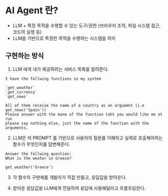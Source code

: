 # AI Agent 란?

- LLM + 특정 목적을 수행할 수 있는 도구/권한 (브라우저 조작, 파일 시스템 접근, 코드의 실행 등)
- LLM을 기반으로 특정한 목적을 수행하는 시스템을 의미

## 구현하는 방식

1. LLM 에게 내가 제공하려는 서비스 목록을 알려준다.

```
I have the follwing functions in my system

`get_weather`
`get_currency`
`get_news`

All of them receive the name of a country as an arguemnt (i.e get_news('Spain'))
Please answer with the mane of the function taht you would like me ot run
please say nothing else, just the name of the function with the arguments.
```

2. LLM은 저 PROMPT 를 기반으로 사용자의 질문를 이해하고 실제로 호출해야하는 함수가 무엇인지를 답변해준다.

```
Answer the follwing question:
What is the weater in Greece?

get_weather('Greece')
```

3. 각 함수의 구현체를 개발자가 직접 만들고, 응답값을 받아온다.

4. 받아온 응답값을 LLM에게 전달하여 응답에 사용해달라고 프롬프팅한다.
